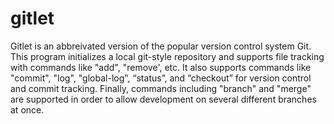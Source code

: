 # gitlet

Gitlet is an abbreivated version of the popular version control system Git. This program 
initializes a local git-style repository and supports file tracking with commands like 
"add", "remove', etc. It also supports commands like "commit", "log", "global-log", 
“status”, and “checkout”  for version control and commit tracking. Finally, commands 
including "branch" and "merge" are supported in order to allow development on several 
different branches at once.

